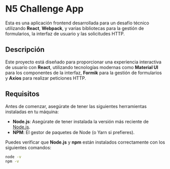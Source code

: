 # N5 Challenge App

Esta es una aplicación frontend desarrollada para un desafío técnico utilizando **React**, **Webpack**, y varias bibliotecas para la gestión de formularios, la interfaz de usuario y las solicitudes HTTP.

## Descripción

Este proyecto está diseñado para proporcionar una experiencia interactiva de usuario con **React**, utilizando tecnologías modernas como **Material UI** para los componentes de la interfaz, **Formik** para la gestión de formularios y **Axios** para realizar peticiones HTTP.

## Requisitos

Antes de comenzar, asegúrate de tener las siguientes herramientas instaladas en tu máquina:

- **Node.js**: Asegúrate de tener instalada la versión más reciente de [Node.js](https://nodejs.org/).
- **NPM**: El gestor de paquetes de Node (o Yarn si prefieres).

Puedes verificar que **Node.js** y **npm** están instalados correctamente con los siguientes comandos:

```bash
node -v
npm -v
